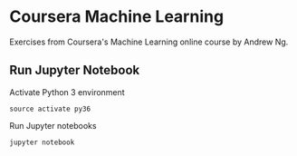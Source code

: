 # Coursera Machine Learning

Exercises from Coursera's Machine Learning online course by Andrew Ng.

## Run Jupyter Notebook
Activate Python 3 environment

```
source activate py36
```

Run Jupyter notebooks
```
jupyter notebook
```

